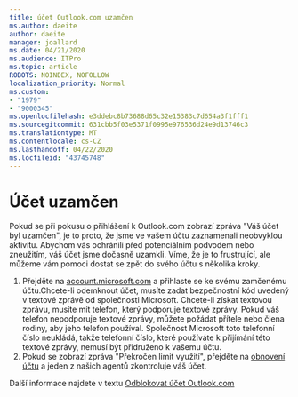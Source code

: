 ```yaml
---
title: účet Outlook.com uzamčen
ms.author: daeite
author: daeite
manager: joallard
ms.date: 04/21/2020
ms.audience: ITPro
ms.topic: article
ROBOTS: NOINDEX, NOFOLLOW
localization_priority: Normal
ms.custom:
- "1979"
- "9000345"
ms.openlocfilehash: e3ddebc8b73688d65c32e15383c7d654a3f1fff1
ms.sourcegitcommit: 631cbb5f03e5371f0995e976536d24e9d13746c3
ms.translationtype: MT
ms.contentlocale: cs-CZ
ms.lasthandoff: 04/22/2020
ms.locfileid: "43745748"
---
```

# <a name="account-locked"></a>Účet uzamčen

Pokud se při pokusu o přihlášení k Outlook.com zobrazí zpráva "Váš účet byl uzamčen", je to proto, že jsme ve vašem účtu zaznamenali neobvyklou aktivitu. Abychom vás ochránili před potenciálním podvodem nebo zneužitím, váš účet jsme dočasně uzamkli. Víme, že je to frustrující, ale můžeme vám pomoci dostat se zpět do svého účtu s několika kroky.

1. Přejděte na [account.microsoft.com](https://go.microsoft.com/fwlink/?linkid=2090484) a přihlaste se ke svému zamčenému účtu.Chcete-li odemknout účet, musíte zadat bezpečnostní kód uvedený v textové zprávě od společnosti Microsoft. Chcete-li získat textovou zprávu, musíte mít telefon, který podporuje textové zprávy. Pokud váš telefon nepodporuje textové zprávy, můžete požádat přítele nebo člena rodiny, aby jeho telefon používal. Společnost Microsoft toto telefonní číslo neukládá, takže telefonní číslo, které používáte k přijímání této textové zprávy, nemusí být přidruženo k vašemu účtu.
2. Pokud se zobrazí zpráva "Překročen limit využití", přejděte na [obnovení účtu](https://go.microsoft.com/fwlink/?linkid=2090483) a jeden z našich agentů zkontroluje váš účet.

Další informace najdete v textu [Odblokovat účet Outlook.com](https://support.office.com/article/f4ad2701-d166-4d8b-8a6a-9af2a1f8a4c4?wt.mc_id=Office_Outlook_com_Alchemy) 